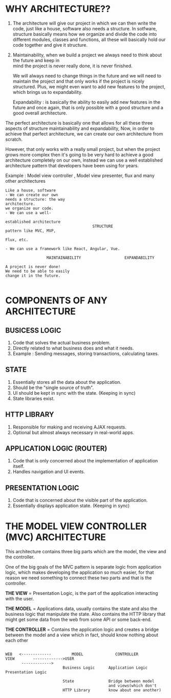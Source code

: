 # **WHY ARCHITECTURE??**

1. The architecture will give our project in which we can then write the code, just like a house,
   software also needs a structure.
   In sotfware, structure basically means how we organize and divide the code into different modules, classes and functions, all these will basically hold our code together and give it structure.

2. Maintainability, when we build a project we always need to think about the future and keep in  
   mind the project is never really done, it is never finished.

   We will always need to change things in the future and we will need to maintain the project and that only works if the project is nicely structured. Plus, we might even want to add new features to the project, which brings us to expandability.

   Expandability : is basically the ability to easily add new features in the future and once again, that is only possible with a good structure and a good overall architecture.

The perfect architecture is basically one that allows for all these three aspects of structure maintainability and expandability, Now, in order to achieve that perfect architecture, we can create our own architecture from scratch.

However, that only works with a really small project, but when the project grows more complex then it's going to be very hard to achieve a good architecture completely on our own, instead we can use a well established architecture pattern that developers have been using for years.

Example : Model view controller , Model view presenter, flux and many other architectures

```
Like a house, software                                                      - We can create our own
needs a structure: the way                                                  architecture.
we organize our code.                                                       - We can use a well-
                                                                            established architecture
                                      STRUCTURE                             pattern like MVC, MVP,
                                                                            Flux, etc.
                                                                            - We can use a framework like React, Angular, Vue.

                  MAINTAINABILITY                   EXPANDABILITY

A project is never done!
We need to be able to easily
change it in the future.


```

# **COMPONENTS OF ANY ARCHITECTURE**

## **BUSICESS LOGIC**

1. Code that solves the actual business problem.
2. Directly related to what business does and what it needs.
3. Example : Sending messages, storing transactions, calculating taxes.

## **STATE**

1. Essentially stores all the data about the application.
2. Should be the "single source of truth".
3. UI should be kept in sync with the state. (Keeping in sync)
4. State libraries exist.

## **HTTP LIBRARY**

1. Responsible for making and receiving AJAX requests.
2. Optional but almost always necessary in real-world apps.

## **APPLICATION LOGIC (ROUTER)**

1. Code that is only concerned about the implementation of application itself.
2. Handles navigation and UI events.

## **PRESENTATION LOGIC**

1. Code that is concerned about the visible part of the application.
2. Essentially displays application state. (Keeping in sync)

# **THE MODEL VIEW CONTROLLER (MVC) ARCHITECTURE**

This architecture contains three big parts which are the model, the view and the controller.

One of the big goals of the MVC pattern is separate logic from application logic, which makes developing the application so much easier, for that reason we need something to connect these two parts and that is the controller.

**THE VIEW** = Presentation Logic, is the part of the application interacting with the user.

**THE MODEL** = Applications data, usually contains the state and also the business logic that manipulate the state. Also contains the HTTP library that might get some data from the web from some API or some back-end.

**THE CONTROLLER** = Contains the application logic and creates a bridge between the model and a view which in fact, should know nothing about each other

```

WEB   <-------------         MODEL              CONTROLLER            VIEW        ------------->USER
       ------------->
                         Business Logic      Application Logic    Presentation Logic

                         State               Bridge between model
                                             and views(which don't
                         HTTP Library        know about one another)

```
